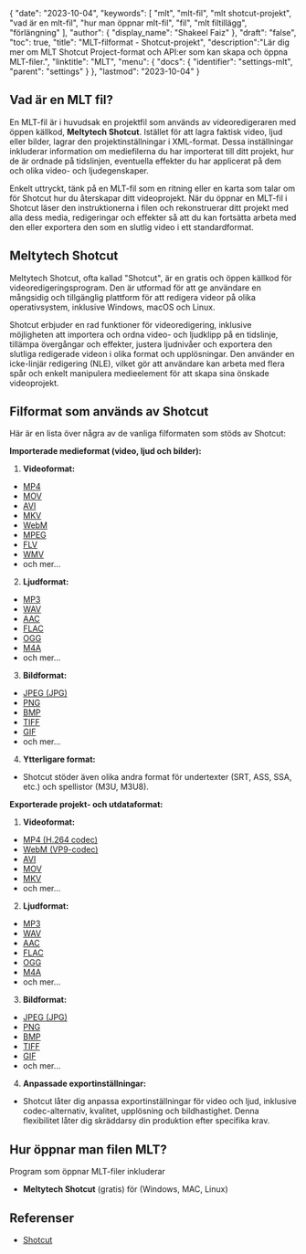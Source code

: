{
"date": "2023-10-04",
  "keywords": [
"mlt",
"mlt-fil",
"mlt shotcut-projekt",
"vad är en mlt-fil",
"hur man öppnar mlt-fil",
"fil",
"mlt filtillägg",
"förlängning"
],
  "author": {
"display_name": "Shakeel Faiz"
},
"draft": "false",
"toc": true,
"title": "MLT-filformat - Shotcut-projekt",
  "description":"Lär dig mer om MLT Shotcut Project-format och API:er som kan skapa och öppna MLT-filer.",
  "linktitle": "MLT",
  "menu": {
    "docs": {
      "identifier": "settings-mlt",
      "parent": "settings"
}
},
"lastmod": "2023-10-04"
}

## Vad är en MLT fil?

En MLT-fil är i huvudsak en projektfil som används av videoredigeraren med öppen källkod, **Meltytech Shotcut**. Istället för att lagra faktisk video, ljud eller bilder, lagrar den projektinställningar i XML-format. Dessa inställningar inkluderar information om mediefilerna du har importerat till ditt projekt, hur de är ordnade på tidslinjen, eventuella effekter du har applicerat på dem och olika video- och ljudegenskaper.

Enkelt uttryckt, tänk på en MLT-fil som en ritning eller en karta som talar om för Shotcut hur du återskapar ditt videoprojekt. När du öppnar en MLT-fil i Shotcut läser den instruktionerna i filen och rekonstruerar ditt projekt med alla dess media, redigeringar och effekter så att du kan fortsätta arbeta med den eller exportera den som en slutlig video i ett standardformat.

## Meltytech Shotcut

Meltytech Shotcut, ofta kallad "Shotcut", är en gratis och öppen källkod för videoredigeringsprogram. Den är utformad för att ge användare en mångsidig och tillgänglig plattform för att redigera videor på olika operativsystem, inklusive Windows, macOS och Linux.

Shotcut erbjuder en rad funktioner för videoredigering, inklusive möjligheten att importera och ordna video- och ljudklipp på en tidslinje, tillämpa övergångar och effekter, justera ljudnivåer och exportera den slutliga redigerade videon i olika format och upplösningar. Den använder en icke-linjär redigering (NLE), vilket gör att användare kan arbeta med flera spår och enkelt manipulera medieelement för att skapa sina önskade videoprojekt.

## Filformat som används av Shotcut

Här är en lista över några av de vanliga filformaten som stöds av Shotcut:

**Importerade medieformat (video, ljud och bilder):**

1. **Videoformat:**
    








- [MP4](/sv/video/mp4/)
- [MOV](/sv/video/mov/)
- [AVI](/sv/video/avi/)
- [MKV](/sv/video/mkv/)
- [WebM](/sv/video/webm/)
- [MPEG](/sv/video/mpeg/)
- [FLV](/sv/video/flv/)
- [WMV](/sv/video/wmv/)
- och mer...
2. **Ljudformat:**
    








- [MP3](/sv/audio/mp3/)
- [WAV](/sv/audio/wav/)
- [AAC](/sv/audio/aac/)
- [FLAC](/sv/audio/flac/)
- [OGG](/sv/audio/ogg/)
- [M4A](/sv/audio/m4a/)
- och mer...
3. **Bildformat:**
    








- [JPEG (JPG)](/sv/image/jpeg/)
- [PNG](/sv/image/png/)
- [BMP](/sv/image/bmp/)
- [TIFF](/sv/image/tiff/)
- [GIF](/sv/image/gif/)
- och mer...
4. **Ytterligare format:**
    








- Shotcut stöder även olika andra format för undertexter (SRT, ASS, SSA, etc.) och spellistor (M3U, M3U8).

**Exporterade projekt- och utdataformat:**

1. **Videoformat:**
    








- [MP4 (H.264 codec)](/sv/video/mp4/)
- [WebM (VP9-codec)](/sv/video/webm/)
- [AVI](/sv/video/avi/)
- [MOV](/sv/video/mov/)
- [MKV](/sv/video/mkv/)
- och mer...
2. **Ljudformat:**
    








- [MP3](/sv/audio/mp3/)
- [WAV](/sv/audio/wav/)
- [AAC](/sv/audio/aac/)
- [FLAC](/sv/audio/flac/)
- [OGG](/sv/audio/ogg/)
- [M4A](/sv/audio/m4a/)
- och mer...
3. **Bildformat:**
    








- [JPEG (JPG)](/sv/image/jpeg/)
- [PNG](/sv/image/png/)
- [BMP](/sv/image/bmp/)
- [TIFF](/sv/image/tiff/)
- [GIF](/sv/image/gif/)
- och mer...
4. **Anpassade exportinställningar:**
    








- Shotcut låter dig anpassa exportinställningar för video och ljud, inklusive codec-alternativ, kvalitet, upplösning och bildhastighet. Denna flexibilitet låter dig skräddarsy din produktion efter specifika krav.

## Hur öppnar man filen MLT?

Program som öppnar MLT-filer inkluderar

- **Meltytech Shotcut** (gratis) för (Windows, MAC, Linux)

## Referenser
* [Shotcut](https://en.wikipedia.org/wiki/Shotcut)
